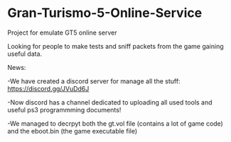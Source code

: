 # Gran-Turismo-5-Online-Service
Project for emulate GT5 online server


Looking for people to make tests and sniff packets from the game gaining useful data.

News:

-We have created a discord server for manage all the stuff: https://discord.gg/JVuDd6J

-Now discord has a channel dedicated to uploading all used tools and useful ps3 programmming documents!

-We managed to decrpyt both the gt.vol file (contains a lot of game code) and the eboot.bin (the game executable file)
